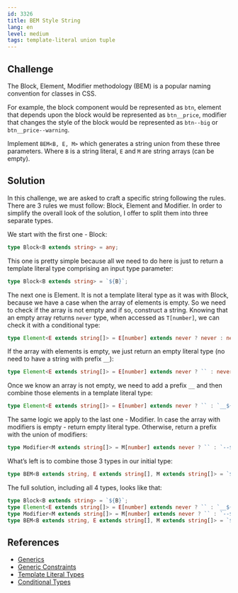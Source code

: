 ```yaml
---
id: 3326
title: BEM Style String
lang: en
level: medium
tags: template-literal union tuple
---
```


## Challenge

The Block, Element, Modifier methodology (BEM) is a popular naming convention for classes in CSS.

For example, the block component would be represented as `btn`, element that depends upon the block would be represented as `btn__price`, modifier that changes the style of the block would be represented as `btn--big` or `btn__price--warning`.

Implement `BEM<B, E, M>` which generates a string union from these three parameters.
Where `B` is a string literal, `E` and `M` are string arrays (can be empty).

## Solution

In this challenge, we are asked to craft a specific string following the rules.
There are 3 rules we must follow: Block, Element and Modifier.
In order to simplify the overall look of the solution, I offer to split them into three separate types.

We start with the first one - Block:

```typescript
type Block<B extends string> = any;
```

This one is pretty simple because all we need to do here is just to return a template literal type comprising an input type parameter:

```typescript
type Block<B extends string> = `${B}`;
```

The next one is Element.
It is not a template literal type as it was with Block, because we have a case when the array of elements is empty.
So we need to check if the array is not empty and if so, construct a string.
Knowing that an empty array returns `never` type, when accessed as `T[number]`, we can check it with a conditional type:

```typescript
type Element<E extends string[]> = E[number] extends never ? never : never;
```

If the array with elements is empty, we just return an empty literal type (no need to have a string with prefix `__`):

```typescript
type Element<E extends string[]> = E[number] extends never ? `` : never;
```

Once we know an array is not empty, we need to add a prefix `__` and then combine those elements in a template literal type:

```typescript
type Element<E extends string[]> = E[number] extends never ? `` : `__${E[number]}`;
```

The same logic we apply to the last one - Modifier.
In case the array with modifiers is empty - return empty literal type.
Otherwise, return a prefix with the union of modifiers:

```typescript
type Modifier<M extends string[]> = M[number] extends never ? `` : `--${M[number]}`;
```

What’s left is to combine those 3 types in our initial type:

```typescript
type BEM<B extends string, E extends string[], M extends string[]> = `${Block<B>}${Element<E>}${Modifier<M>}`
```

The full solution, including all 4 types, looks like that:

```typescript
type Block<B extends string> = `${B}`;
type Element<E extends string[]> = E[number] extends never ? `` : `__${E[number]}`;
type Modifier<M extends string[]> = M[number] extends never ? `` : `--${M[number]}`;
type BEM<B extends string, E extends string[], M extends string[]> = `${Block<B>}${Element<E>}${Modifier<M>}`;
```

## References

- [Generics](https://www.typescriptlang.org/docs/handbook/2/generics.html)
- [Generic Constraints](https://www.typescriptlang.org/docs/handbook/2/generics.html#generic-constraints)
- [Template Literal Types](https://www.typescriptlang.org/docs/handbook/2/template-literal-types.html)
- [Conditional Types](https://www.typescriptlang.org/docs/handbook/2/conditional-types.html)
